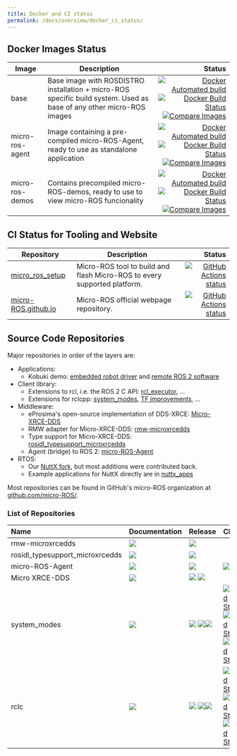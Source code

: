 ```yaml
---
title: Docker and CI status
permalink: /docs/overview/docker_ci_status/
---
```


## Docker Images Status

| Image | Description | Status
-|-|-:
| base  | Base image with ROSDISTRO installation + micro-ROS specific build system. Used as base of any other micro-ROS images | [![Docker Automated build](https://img.shields.io/docker/cloud/automated/microros/base.svg?logo=docker)](https://hub.docker.com/r/microros/base/)[![Docker Build Status](https://img.shields.io/docker/cloud/build/microros/base.svg?logo=docker)](https://hub.docker.com/r/microros/base/)[![Compare Images](https://images.microbadger.com/badges/image/microros/base.svg)](https://microbadger.com/images/microros/base)
| micro-ros-agent | Image containing a pre-compiled micro-ROS-Agent, ready to use as standalone application | [![Docker Automated build](https://img.shields.io/docker/cloud/automated/microros/micro-ros-agent.svg?logo=docker)](https://hub.docker.com/r/microros/micro-ros-agent/)[![Docker Build Status](https://img.shields.io/docker/cloud/build/microros/micro-ros-agent.svg?logo=docker)](https://hub.docker.com/r/microros/micro-ros-agent/)[![Compare Images](https://images.microbadger.com/badges/image/microros/micro-ros-agent.svg)](https://microbadger.com/images/microros/micro-ros-agent)
| micro-ros-demos | Contains precompiled micro-ROS-demos, ready to use to view micro-ROS funcionality | [![Docker Automated build](https://img.shields.io/docker/cloud/automated/microros/micro-ros-demos.svg?logo=docker)](https://hub.docker.com/r/microros/micro-ros-demos/)[![Docker Build Status](https://img.shields.io/docker/cloud/build/microros/micro-ros-demos.svg?logo=docker)](https://hub.docker.com/r/microros/micro-ros-demos/)[![Compare Images](https://images.microbadger.com/badges/image/microros/micro-ros-demos.svg)](https://microbadger.com/images/microros/micro-ros-demos)

## CI Status for Tooling and Website

<!--Add future CI test-->

| Repository | Description | Status
-|-|-:
|[micro_ros_setup](https://github.com/micro-ROS/micro_ros_setup)| Micro-ROS tool to build and flash Micro-ROS to every supported platform.|[![GitHub Actions status](https://github.com/micro-ROS/micro_ros_setup/workflows/CI/badge.svg)](https://github.com/micro-ROS/micro_ros_setup/actions)
|[micro-ROS.github.io](https://github.com/micro-ROS/micro-ROS.github.io)| Micro-ROS official webpage repository.|[![GitHub Actions status](https://github.com/micro-ROS/micro-ROS.github.io/workflows/CI/badge.svg)](https://github.com/micro-ROS/micro-ROS.github.io/actions)

## Source Code Repositories

Major repositories in order of the layers are:

* Applications:
  * Kobuki demo: [embedded robot driver](https://github.com/micro-ROS/nuttx_apps/tree/kobuki_rcl_port/examples/kobuki) and [remote ROS 2 software](https://github.com/micro-ROS/micro-ROS_kobuki_demo)
* Client library:
  * Extensions to rcl, i.e. the ROS 2 C API: [rcl_executor](https://github.com/micro-ROS/rcl_executor), ...
  * Extensions for rclcpp: [system_modes](https://github.com/micro-ROS/system_modes/), [TF improvements](https://github.com/micro-ROS/geometry2), ...
* Middleware:
  * eProsima's open-source implementation of DDS-XRCE: [Micro-XRCE-DDS](https://github.com/eProsima/Micro-XRCE-DDS)
  * RMW adapter for Micro-XRCE-DDS: [rmw-microxrcedds](https://github.com/micro-ROS/rmw-microxrcedds)
  * Type support for Micro-XRCE-DDS: [rosidl_typesupport_microxrcedds](https://github.com/micro-ROS/rosidl_typesupport_microxrcedds)
  * Agent (bridge) to ROS 2: [micro-ROS-Agent](https://github.com/micro-ROS/micro-ROS-Agent)
* RTOS:
  * Our [NuttX fork](https://github.com/micro-ROS/NuttX), but most additions were contributed back.
  * Example applications for NuttX directly are in [nuttx_apps](https://github.com/micro-ROS/nuttx_apps)

Most repositories can be found in GitHub's micro-ROS organization at [github.com/micro-ROS/](https://github.com/micro-ROS/).

### List of Repositories

| Name                            | Documentation | Release | CI | Issues |
|:--------------------------------|:--------------|:--------|:---|:-------|
| rmw-microxrcedds                | [![](https://img.shields.io/badge/read-the%20docs-blue)](https://github.com/micro-ROS/rmw-microxrcedds/blob/master/README.md) | [![](https://img.shields.io/badge/ROS-crystal-brightgreen)](https://github.com/micro-ROS/rmw-microxrcedds/tree/release-crystal-20190312) | | [![](https://img.shields.io/github/issues/micro-ROS/rmw-microxrcedds)](https://github.com/micro-ROS/rmw-microxrcedds/issues) |
| rosidl_typesupport_microxrcedds |  [![](https://img.shields.io/badge/read-the%20docs-blue)](https://github.com/micro-ROS/rosidl_typesupport_microxrcedds/blob/master/README.md) | [![](https://img.shields.io/badge/ROS-crystal-brightgreen)](https://github.com/micro-ROS/rosidl_typesupport_microxrcedds/blob/release-crystal-20190312/README.md) |   | [![](https://img.shields.io/github/issues/micro-ROS/rosidl_typesupport_microxrcedds)](https://github.com/micro-ROS/rosidl_typesupport_microxrcedds/issues) |
| micro-ROS-Agent                 |  [![](https://img.shields.io/badge/read-the%20docs-blue)](https://github.com/micro-ROS/micro-ROS-Agent/blob/master/README.md) | [![](https://img.shields.io/badge/ROS-crystal-brightgreen)](https://github.com/micro-ROS/micro-ROS-Agent/blob/release-crystal-20190312/README.md) |  [![](http://build.ros2.org/buildStatus/icon?job=Cbin_uB64__micro-xrce-dds-agent__ubuntu_bionic_amd64__binary)](https://github.com/micro-ROS/micro-ROS-doc/blob/crystal/Installation/repos/agent_minimum.repos) | [![](https://img.shields.io/github/issues/micro-ROS/micro-ROS-Agent)](https://github.com/micro-ROS/micro-ROS-Agent/issues) |
| Micro XRCE-DDS                  | [![](https://img.shields.io/badge/read-the%20docs-blue)](https://micro-xrce-dds.readthedocs.io/en/latest/) | [![](https://img.shields.io/badge/ROS-crystal-brightgreen)](https://github.com/eProsima/Micro-XRCE-DDS/tree/v1.0.3) [![](https://img.shields.io/badge/ROS-dashing-brightgreen)](https://github.com/eProsima/Micro-XRCE-DDS/tree/v1.1.0) |    | [![](https://img.shields.io/github/issues/eProsima/Micro-XRCE-DDS.svg)](https://github.com/eProsima/Micro-XRCE-DDS/issues) |
| system_modes                    | [![](https://img.shields.io/badge/read-the%20docs-blue)](https://github.com/micro-ROS/system_modes/blob/master/README.md) | [![](https://img.shields.io/badge/ROS-dashing-brightgreen)](https://github.com/micro-ROS/system_modes/releases) [![](https://img.shields.io/badge/ROS-eloquent-brightgreen)](https://github.com/micro-ROS/system_modes/releases)[![](https://img.shields.io/badge/ROS-foxy-brightgreen)](https://github.com/micro-ROS/system_modes/releases) | [![Build Status](http://build.ros2.org/job/Dbin_uB64__system_modes__ubuntu_bionic_amd64__binary/badge/icon)](http://build.ros2.org/job/Dbin_uB64__system_modes__ubuntu_bionic_amd64__binary/) [![Build Status](http://build.ros2.org/job/Ebin_uB64__system_modes__ubuntu_bionic_amd64__binary/badge/icon)](http://build.ros2.org/job/Ebin_uB64__system_modes__ubuntu_bionic_amd64__binary/) [![Build Status](http://build.ros2.org/job/Fbin_uF64__system_modes__ubuntu_focal_amd64__binary/badge/icon)](http://build.ros2.org/job/Fbin_uF64__system_modes__ubuntu_focal_amd64__binary/) | [![](https://img.shields.io/github/issues/micro-ROS/system_modes.svg)](https://github.com/micro-ROS/system_modes/issues) |
| rclc                    | [![](https://img.shields.io/badge/read-the%20docs-blue)](https://github.com/ros2/rclc/blob/master/README.md) | [![](https://img.shields.io/badge/ROS-dashing-brightgreen)](https://github.com/ros2/rclc/releases) [![](https://img.shields.io/badge/ROS-eloquent-brightgreen)](https://github.com/ros2/rclc/releases)[![](https://img.shields.io/badge/ROS-foxy-brightgreen)](https://github.com/ros2/rclc/releases) | [![Build Status](http://build.ros2.org/job/Dbin_uB64__rclc__ubuntu_bionic_amd64__binary/badge/icon)](http://build.ros2.org/job/Dbin_uB64__rclc__ubuntu_bionic_amd64__binary/) [![Build Status](http://build.ros2.org/job/Ebin_uB64__rclc__ubuntu_bionic_amd64__binary/badge/icon)](http://build.ros2.org/job/Ebin_uB64__rclc__ubuntu_bionic_amd64__binary/) [![Build Status](http://build.ros2.org/job/Fbin_uF64__rclc__ubuntu_focal_amd64__binary/badge/icon)](http://build.ros2.org/job/Fbin_uF64__rclc__ubuntu_focal_amd64__binary/) | [![](https://img.shields.io/github/issues/ros2/rclc.svg)](https://github.com/ros2/rclc/issues) |
